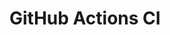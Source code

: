 # GitHub Actions CI










































































































































































































































































































































































































































































































































































































































































































































